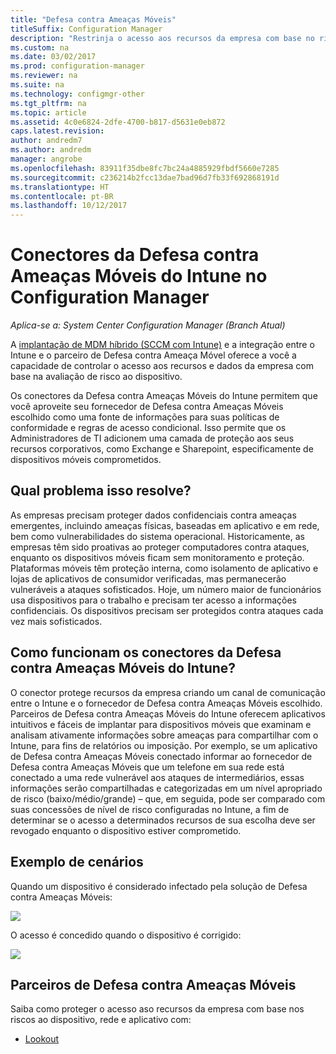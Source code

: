 ```yaml
---
title: "Defesa contra Ameaças Móveis"
titleSuffix: Configuration Manager
description: "Restrinja o acesso aos recursos da empresa com base no risco ao dispositivo, rede e aplicativo usando o Configuration Manager e os parceiros de Defesa contra Ameaças Móveis do Intune"
ms.custom: na
ms.date: 03/02/2017
ms.prod: configuration-manager
ms.reviewer: na
ms.suite: na
ms.technology: configmgr-other
ms.tgt_pltfrm: na
ms.topic: article
ms.assetid: 4c0e6824-2dfe-4700-b817-d5631e0eb872
caps.latest.revision: 
author: andredm7
ms.author: andredm
manager: angrobe
ms.openlocfilehash: 83911f35dbe8fc7bc24a4885929fbdf5660e7285
ms.sourcegitcommit: c236214b2fcc13dae7bad96d7fb33f692868191d
ms.translationtype: HT
ms.contentlocale: pt-BR
ms.lasthandoff: 10/12/2017
---
```

# <a name="intune-mobile-threat-defense-connectors-in-configuration-manager"></a>Conectores da Defesa contra Ameaças Móveis do Intune no Configuration Manager

*Aplica-se a: System Center Configuration Manager (Branch Atual)*

A [implantação de MDM híbrido (SCCM com Intune)](https://docs.microsoft.com/sccm/mdm/understand/choose-between-standalone-intune-and-hybrid-mobile-device-management) e a integração entre o Intune e o parceiro de Defesa contra Ameaça Móvel oferece a você a capacidade de controlar o acesso aos recursos e dados da empresa com base na avaliação de risco ao dispositivo.

Os conectores da Defesa contra Ameaças Móveis do Intune permitem que você aproveite seu fornecedor de Defesa contra Ameaças Móveis escolhido como uma fonte de informações para suas políticas de conformidade e regras de acesso condicional. Isso permite que os Administradores de TI adicionem uma camada de proteção aos seus recursos corporativos, como Exchange e Sharepoint, especificamente de dispositivos móveis comprometidos.

## <a name="what-problem-does-this-solve"></a>Qual problema isso resolve?

As empresas precisam proteger dados confidenciais contra ameaças emergentes, incluindo ameaças físicas, baseadas em aplicativo e em rede, bem como vulnerabilidades do sistema operacional.
Historicamente, as empresas têm sido proativas ao proteger computadores contra ataques, enquanto os dispositivos móveis ficam sem monitoramento e proteção. Plataformas móveis têm proteção interna, como isolamento de aplicativo e lojas de aplicativos de consumidor verificadas, mas permanecerão vulneráveis a ataques sofisticados. Hoje, um número maior de funcionários usa dispositivos para o trabalho e precisam ter acesso a informações confidenciais. Os dispositivos precisam ser protegidos contra ataques cada vez mais sofisticados.

## <a name="how-the-intune-mobile-threat-defense-connectors-work"></a>Como funcionam os conectores da Defesa contra Ameaças Móveis do Intune?

O conector protege recursos da empresa criando um canal de comunicação entre o Intune e o fornecedor de Defesa contra Ameaças Móveis escolhido. Parceiros de Defesa contra Ameaças Móveis do Intune oferecem aplicativos intuitivos e fáceis de implantar para dispositivos móveis que examinam e analisam ativamente informações sobre ameaças para compartilhar com o Intune, para fins de relatórios ou imposição. Por exemplo, se um aplicativo de Defesa contra Ameaças Móveis conectado informar ao fornecedor de Defesa contra Ameaças Móveis que um telefone em sua rede está conectado a uma rede vulnerável aos ataques de intermediários, essas informações serão compartilhadas e categorizadas em um nível apropriado de risco (baixo/médio/grande) – que, em seguida, pode ser comparado com suas concessões de nível de risco configuradas no Intune, a fim de determinar se o acesso a determinados recursos de sua escolha deve ser revogado enquanto o dispositivo estiver comprometido.

## <a name="sample-scenarios"></a>Exemplo de cenários

Quando um dispositivo é considerado infectado pela solução de Defesa contra Ameaças Móveis:

![](http://i.imgur.com/Li1WUOU.png)

O acesso é concedido quando o dispositivo é corrigido:

![](http://i.imgur.com/VCIwpdz.png)

## <a name="mobile-threat-defense-partners"></a>Parceiros de Defesa contra Ameaças Móveis

Saiba como proteger o acesso aso recursos da empresa com base nos riscos ao dispositivo, rede e aplicativo com:

- [Lookout](https://docs.microsoft.com/sccm/protect/deploy-use/lookout-mobile-threat-defense-in-configuration-manager)

